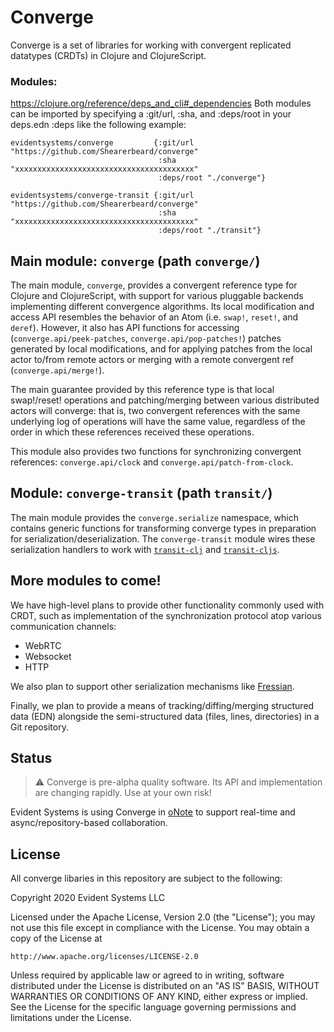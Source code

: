 # Converge

Converge is a set of libraries for working with convergent replicated
datatypes (CRDTs) in Clojure and ClojureScript.

### Modules:
https://clojure.org/reference/deps_and_cli#_dependencies
Both modules can be imported by specifying a :git/url, :sha, and :deps/root in your deps.edn :deps like the following example:

```
evidentsystems/converge         {:git/url   "https://github.com/Shearerbeard/converge"
                                 :sha       "xxxxxxxxxxxxxxxxxxxxxxxxxxxxxxxxxxxxxxxx"
                                 :deps/root "./converge"}

evidentsystems/converge-transit {:git/url   "https://github.com/Shearerbeard/converge"
                                 :sha       "xxxxxxxxxxxxxxxxxxxxxxxxxxxxxxxxxxxxxxxx"
                                 :deps/root "./transit"}
```

## Main module: `converge` (path `converge/`)

The main module, `converge`, provides a convergent reference type for
Clojure and ClojureScript, with support for various pluggable backends
implementing different convergence algorithms. Its local modification
and access API resembles the behavior of an Atom (i.e. `swap!`,
`reset!`, and `deref`).  However, it also has API functions for
accessing (`converge.api/peek-patches`, `converge.api/pop-patches!`)
patches generated by local modifications, and for applying patches
from the local actor to/from remote actors or merging with a remote
convergent ref (`converge.api/merge!`).

The main guarantee provided by this reference type is that local
swap!/reset! operations and patching/merging between various
distributed actors will converge: that is, two convergent references
with the same underlying log of operations will have the same value,
regardless of the order in which these references received these
operations.

This module also provides two functions for synchronizing convergent
references: `converge.api/clock` and `converge.api/patch-from-clock`.

## Module: `converge-transit` (path `transit/`)

The main module provides the `converge.serialize` namespace, which
contains generic functions for transforming converge types in
preparation for serialization/deserialization.  The `converge-transit`
module wires these serialization handlers to work with
[`transit-clj`](https://github.com/cognitect/transit-clj/) and
[`transit-cljs`](https://github.com/cognitect/transit-cljs/).

## More modules to come!

We have high-level plans to provide other functionality commonly used
with CRDT, such as implementation of the synchronization protocol atop
various communication channels:

* WebRTC
* Websocket
* HTTP

We also plan to support other serialization mechanisms like
[Fressian](https://github.com/clojure/data.fressian/).

Finally, we plan to provide a means of tracking/diffing/merging structured
data (EDN) alongside the semi-structured data (files, lines,
directories) in a Git repository.

## Status

> :warning: Converge is pre-alpha quality software. Its API and implementation are
changing rapidly. Use at your own risk!

Evident Systems is using Converge in [oNote](https://onote.com) to
support real-time and async/repository-based collaboration.

## License

All converge libaries in this repository are subject to the following:

Copyright 2020 Evident Systems LLC

Licensed under the Apache License, Version 2.0 (the "License");
you may not use this file except in compliance with the License.
You may obtain a copy of the License at

    http://www.apache.org/licenses/LICENSE-2.0

Unless required by applicable law or agreed to in writing, software
distributed under the License is distributed on an "AS IS" BASIS,
WITHOUT WARRANTIES OR CONDITIONS OF ANY KIND, either express or implied.
See the License for the specific language governing permissions and
limitations under the License.
